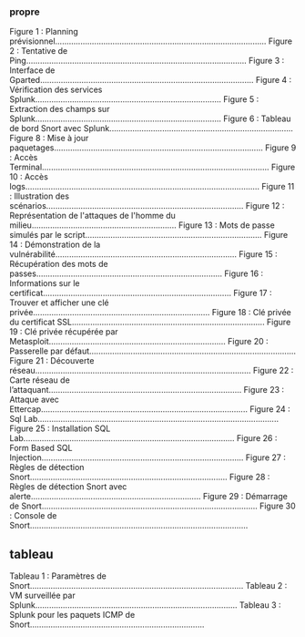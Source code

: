 ### propre
Figure 1 : Planning prévisionnel............................................................................................
Figure 2 : Tentative de Ping................................................................................................
Figure 3 : Interface de Gparted.............................................................................................
Figure 4 : Vérification des services Splunk.................................................................................
Figure 5 : Extraction des champs sur Splunk.................................................................................
Figure 6 : Tableau de bord Snort avec Splunk................................................................................
Figure 8 : Mise à jour paquetages...........................................................................................
Figure 9 : Accès Terminal...................................................................................................
Figure 10 : Accès logs......................................................................................................
Figure 11 : Illustration des scénarios......................................................................................
Figure 12 : Représentation de l'attaques de l'homme du milieu...............................................................
Figure 13 : Mots de passe simulés par le script.............................................................................
Figure 14 : Démonstration de la vulnérabilité...............................................................................
Figure 15 : Récupération des mots de passes.................................................................................
Figure 16 : Informations sur le certificat..................................................................................
Figure 17 :  Trouver et afficher une clé privée.............................................................................
Figure 18 : Clé privée du certificat SSL....................................................................................
Figure 19 : Clé privée récupérée par Metasploit.............................................................................
Figure 20 :  Passerelle par défaut..........................................................................................
Figure 21 :  Découverte réseau..............................................................................................
Figure 22 :  Carte réseau de l’attaquant....................................................................................
Figure 23 :  Attaque avec Ettercap..........................................................................................
Figure 24 : Sql Lab.........................................................................................................
Figure 25 : Installation SQL Lab............................................................................................
Figure 26 : Form Based SQL Injection........................................................................................
Figure 27 :  Règles de détection Snort......................................................................................
Figure 28 :  Règles de détection Snort avec alerte..........................................................................
Figure 29 : Démarrage de Snort..............................................................................................
Figure 30 :  Console de Snort...............................................................................................



## tableau
Tableau 1 :  Paramètres de Snort.............................................................................................
Tableau 2 :  VM surveillée par Splunk........................................................................................
Tableau 3 : Splunk pour les paquets ICMP de Snort............................................................................

